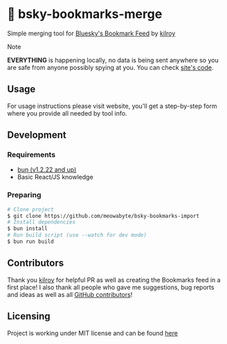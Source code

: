 # 🔖 bsky-bookmarks-merge

Simple merging tool for [Bluesky's Bookmark Feed](https://bsky.app/profile/bookmarks.bluecanary.dev) by [kilroy](https://bsky.app/profile/did:plc:l7ufwp4ypley2oghdml3ohcm)

> [!NOTE]
> **EVERYTHING** is happening locally, no data is being sent anywhere so you are safe from anyone possibly spying at you. You can check [site's code](/src/app/components/form.tsx).

## Usage
For usage instructions please visit website, you'll get a step-by-step form where you provide all needed by tool info.

## Development
### Requirements
- [bun (v1.2.22 and up)](https://bun.com/)
- Basic React/JS knowledge

### Preparing
```sh
# Clone project
$ git clone https://github.com/meowabyte/bsky-bookmarks-import
# Install dependencies
$ bun install
# Run build script (use --watch for dev mode)
$ bun run build
```

## Contributors
Thank you [kilroy](https://bsky.app/profile/did:plc:l7ufwp4ypley2oghdml3ohcm) for helpful PR as well as creating the Bookmarks feed in a first place! I also thank all people who gave me suggestions, bug reports and ideas as well as all [GitHub contributors](https://github.com/meowabyte/bsky-bookmarks-import/graphs/contributors)!

## Licensing
Project is working under MIT license and can be found [here](/LICENSE)